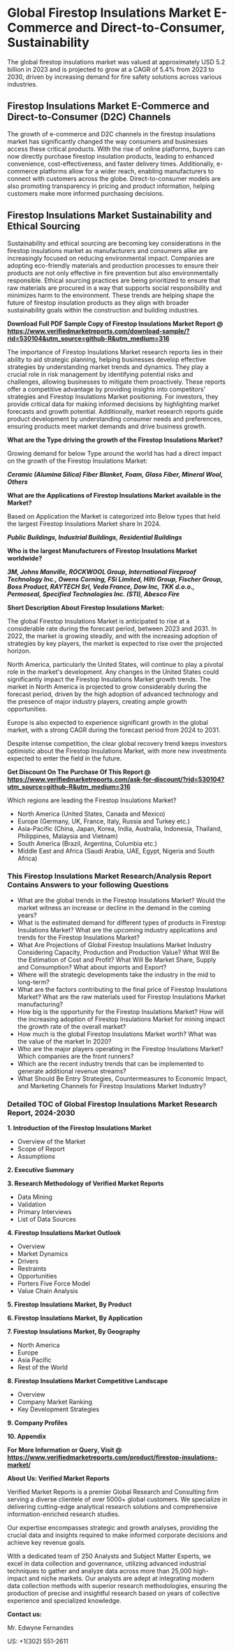 <h1>Global Firestop Insulations Market E-Commerce and Direct-to-Consumer, Sustainability</h1><p class=""><p>The global firestop insulations market was valued at approximately USD 5.2 billion in 2023 and is projected to grow at a CAGR of 5.4% from 2023 to 2030, driven by increasing demand for fire safety solutions across various industries.</p> <h2>Firestop Insulations Market E-Commerce and Direct-to-Consumer (D2C) Channels</h2> <p>The growth of e-commerce and D2C channels in the firestop insulations market has significantly changed the way consumers and businesses access these critical products. With the rise of online platforms, buyers can now directly purchase firestop insulation products, leading to enhanced convenience, cost-effectiveness, and faster delivery times. Additionally, e-commerce platforms allow for a wider reach, enabling manufacturers to connect with customers across the globe. Direct-to-consumer models are also promoting transparency in pricing and product information, helping customers make more informed purchasing decisions.</p> <h2>Firestop Insulations Market Sustainability and Ethical Sourcing</h2> <p>Sustainability and ethical sourcing are becoming key considerations in the firestop insulations market as manufacturers and consumers alike are increasingly focused on reducing environmental impact. Companies are adopting eco-friendly materials and production processes to ensure their products are not only effective in fire prevention but also environmentally responsible. Ethical sourcing practices are being prioritized to ensure that raw materials are procured in a way that supports social responsibility and minimizes harm to the environment. These trends are helping shape the future of firestop insulation products as they align with broader sustainability goals within the construction and building industries.</p> </p><p class=""><strong>Download Full PDF Sample Copy of Firestop Insulations Market Report @ <a href="https://www.verifiedmarketreports.com/download-sample/?rid=530104&utm_source=github-R&utm_medium=316" target="_blank">https://www.verifiedmarketreports.com/download-sample/?rid=530104&utm_source=github-R&utm_medium=316</a></strong></p><p>The importance of&nbsp;Firestop Insulations Market research reports lies in their ability to aid strategic planning, helping businesses develop effective strategies by understanding market trends and dynamics. They play a crucial role in risk management by identifying potential risks and challenges, allowing businesses to mitigate them proactively. These reports offer a competitive advantage by providing insights into competitors' strategies and Firestop Insulations Market positioning. For investors, they provide critical data for making informed decisions by highlighting market forecasts and growth potential. Additionally, market research reports guide product development by understanding consumer needs and preferences, ensuring products meet market demands and drive business growth.</p><p><strong>What are the&nbsp;Type driving the growth of the Firestop Insulations Market?</strong></p><p id="" class="">Growing demand for below Type around the world has had a direct impact on the growth of the Firestop Insulations Market:</p><p class=""><em><strong>Ceramic (Alumina Silica) Fiber Blanket, Foam, Glass Fiber, Mineral Wool, Others</strong></em></p><p class=""><strong>What are the&nbsp;Applications&nbsp;of Firestop Insulations Market available in the Market?</strong></p><p id="" class="">Based on Application the Market is categorized into Below types that held the largest Firestop Insulations Market share In 2024.</p><p class=""><em><strong>Public Buildings, Industrial Buildings, Residential Buildings</strong></em></p><p class=""><strong>Who is the largest Manufacturers of Firestop Insulations Market worldwide?</strong></p><p><em><strong>3M, Johns Manville, ROCKWOOL Group, International Fireproof Technology Inc., Owens Corning, FSi Limited, Hilti Group, Fischer Group, Boss Product, RAYTECH Srl, Veda France, Dow Inc, TKK d.o.o., Permoseal, Specified Technologies Inc. (STI), Abesco Fire</strong></em></p><p id="" class=""><strong>Short Description About Firestop Insulations Market:</strong></p><p>The global Firestop Insulations Market is anticipated to rise at a considerable rate during the forecast period, between 2023 and 2031. In 2022, the market is growing steadily, and with the increasing adoption of strategies by key players, the market is expected to rise over the projected horizon.</p><p>North America, particularly the United States, will continue to play a pivotal role in the market's development. Any changes in the United States could significantly impact the Firestop Insulations Market growth trends. The market in North America is projected to grow considerably during the forecast period, driven by the high adoption of advanced technology and the presence of major industry players, creating ample growth opportunities.</p><p>Europe is also expected to experience significant growth in the global market, with a strong CAGR during the forecast period from 2024 to 2031.</p><p>Despite intense competition, the clear global recovery trend keeps investors optimistic about the Firestop Insulations Market, with more new investments expected to enter the field in the future.</p><p id="" class=""><strong>Get Discount On The Purchase Of This Report @ <a href="https://www.verifiedmarketreports.com/ask-for-discount/?rid=530104?utm_source=github-R&utm_medium=316" target="_blank">https://www.verifiedmarketreports.com/ask-for-discount/?rid=530104?utm_source=github-R&utm_medium=316</a></strong></p><p class="">Which regions are leading the Firestop Insulations Market?</p><ul><li>North America (United States, Canada and Mexico)</li><li>Europe (Germany, UK, France, Italy, Russia and Turkey etc.)</li><li>Asia-Pacific (China, Japan, Korea, India, Australia, Indonesia, Thailand, Philippines, Malaysia and Vietnam)</li><li>South America (Brazil, Argentina, Columbia etc.)</li><li>Middle East and Africa (Saudi Arabia, UAE, Egypt, Nigeria and South Africa)</li></ul><h3 id="" class="">This Firestop Insulations Market Research/Analysis Report Contains Answers to your following Questions</h3><ul><li>What are the global trends in the Firestop Insulations Market? Would the market witness an increase or decline in the demand in the coming years?</li><li>What is the estimated demand for different types of products in Firestop Insulations Market? What are the upcoming industry applications and trends for the Firestop Insulations Market?</li><li>What Are Projections of Global Firestop Insulations Market Industry Considering Capacity, Production and Production Value? What Will Be the Estimation of Cost and Profit? What Will Be Market Share, Supply and Consumption? What about imports and Export?</li><li>Where will the strategic developments take the industry in the mid to long-term?</li><li>What are the factors contributing to the final price of Firestop Insulations Market? What are the raw materials used for Firestop Insulations Market manufacturing?</li><li>How big is the opportunity for the Firestop Insulations Market? How will the increasing adoption of Firestop Insulations Market for mining impact the growth rate of the overall market?</li><li>How much is the global Firestop Insulations Market worth? What was the value of the market In 2020?</li><li>Who are the major players operating in the Firestop Insulations Market? Which companies are the front runners?</li><li>Which are the recent industry trends that can be implemented to generate additional revenue streams?</li><li>What Should Be Entry Strategies, Countermeasures to Economic Impact, and Marketing Channels for Firestop Insulations Market Industry?</li></ul><h3 id="" class="">Detailed TOC of Global Firestop Insulations Market Research Report, 2024-2030</h3><p id="" class=""><strong>1. Introduction of the Firestop Insulations Market</strong></p><ul><li>Overview of the Market</li><li>Scope of Report</li><li>Assumptions</li></ul><p id="" class=""><strong>2. Executive Summary</strong></p><p id="" class=""><strong>3. Research Methodology of Verified Market Reports</strong></p><ul><li>Data Mining</li><li>Validation</li><li>Primary Interviews</li><li>List of Data Sources</li></ul><p id="" class=""><strong>4. Firestop Insulations Market Outlook</strong></p><ul><li>Overview</li><li>Market Dynamics</li><li>Drivers</li><li>Restraints</li><li>Opportunities</li><li>Porters Five Force Model</li><li>Value Chain Analysis</li></ul><p id="" class=""><strong>5. Firestop Insulations Market, By Product</strong></p><p id="" class=""><strong>6. Firestop Insulations Market, By Application</strong></p><p id="" class=""><strong>7. Firestop Insulations Market, By Geography</strong></p><ul><li>North America</li><li>Europe</li><li>Asia Pacific</li><li>Rest of the World</li></ul><p id="" class=""><strong>8. Firestop Insulations Market Competitive Landscape</strong></p><ul><li>Overview</li><li>Company Market Ranking</li><li>Key Development Strategies</li></ul><p id="" class=""><strong>9. Company Profiles</strong></p><p id="" class=""><strong>10. Appendix</strong></p><p id="" class=""><strong>For More Information or Query, Visit @ <a href="https://www.verifiedmarketreports.com/product/firestop-insulations-market/" target="_blank">https://www.verifiedmarketreports.com/product/firestop-insulations-market/</a></strong></p><p id="" class=""><strong>About Us: Verified Market Reports</strong></p><p id="" class="">Verified Market Reports is a premier Global Research and Consulting firm serving a diverse clientele of over 5000+ global customers. We specialize in delivering cutting-edge analytical research solutions and comprehensive information-enriched research studies.</p><p id="" class="">Our expertise encompasses strategic and growth analyses, providing the crucial data and insights required to make informed corporate decisions and achieve key revenue goals.</p><p id="" class="">With a dedicated team of 250 Analysts and Subject Matter Experts, we excel in data collection and governance, utilizing advanced industrial techniques to gather and analyze data across more than 25,000 high-impact and niche markets. Our analysts are adept at integrating modern data collection methods with superior research methodologies, ensuring the production of precise and insightful research based on years of collective experience and specialized knowledge.</p><p id="" class=""><strong>Contact us:</strong></p><p id="" class="">Mr. Edwyne Fernandes</p><p id="" class="">US: +1(302) 551-2611</p>